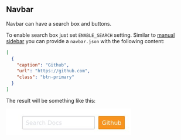 ## Navbar

Navbar can have a search box and buttons.

To enable search box just set `ENABLE_SEARCH` setting.
Similar to [manual sidebar](sidebar) you can provide a `navbar.json` with the following content:

```json
[
  {
    "caption": "Github",
    "url": "https://github.com",
    "class": "btn-primary"
  }
]
```

The result will be something like this:

![Navbar](/img/navbar-example.jpg)
